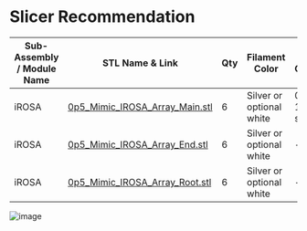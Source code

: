 # Slicer Recommendation 

|  **Sub-Assembly / Module Name** | **STL Name & Link** | **Qty** | **Filament Color** | **Slicer Comments** | **Approx Print Time [h:mm]** | **Approx Filament Used [g]** | **Approx Filament Used [m]** |
| ---- | --- | --- | --- | --- | --- | --- | --- |
| iROSA| [0p5_Mimic_IROSA_Array_Main.stl](https://github.com/ISS-Mimic/Mimic/blob/SpaceTowel-patch-2/EXTRAs/Mini/3D_Printing/iROSA/0p5_Mimic_IROSA_Array_Main.stl) |6| Silver or optional white| 0.10mm; 10%; supports| 3h 42m| 17.34| 5.82| 
| iROSA| [0p5_Mimic_IROSA_Array_End.stl](https://github.com/ISS-Mimic/Mimic/blob/SpaceTowel-patch-2/EXTRAs/Mini/3D_Printing/iROSA/0p5_Mimic_IROSA_Array_End.stl) |6| Silver or optional white| ----| ----| ----| ----| 
| iROSA| [0p5_Mimic_IROSA_Array_Root.stl](https://github.com/ISS-Mimic/Mimic/blob/SpaceTowel-patch-2/EXTRAs/Mini/3D_Printing/iROSA/0p5_Mimic_IROSA_Array_Root.stl) |6| Silver or optional white| ----| ----| ----| ----| 
![image](https://github.com/ISS-Mimic/Mimic/assets/58833710/6bbec449-8f85-4eb1-bfe7-753559736384)
